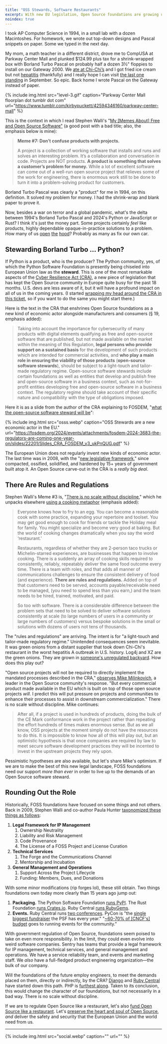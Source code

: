 ```yaml
---
title: "OSS Stewards, Software Restaurants"
excerpt: With new EU legislation, Open Source foundations are growing up fast. Where are we headed?
noindex: true
---
```


I took AP Computer Science in 1994, in a small lab with a dozen
Macintoshes. For homework, we wrote out top-down
designs and Pascal snippets on paper. Some we typed in the next day.

My mom, a math teacher in a different district, drove me to CompUSA at Parkway
Center Mall and plunked $124.99 plus tax for a shrink-wrapped box with Borland
Turbo Pascal on probably half a dozen 3½" floppies to install on our Gateway 2000.
We [ate at Chi-Chi’s](https://www.reddit.com/r/pittsburgh/comments/16ufhkw/who_remembers_shopping_at_compusa_and_then/) and I got fried ice cream but not
[hepatitis](https://en.wikipedia.org/wiki/Chi-Chi%27s#Bankruptcy,_hepatitis_A,_and_closure_in_United_States_and_Canada)
(thankfully) and I really hope I can visit [the last one standing](https://www.chi-chis.at/)
in September. So epic. Back home I wrote Pascal on the Gateway instead of
paper.

{% include img.html src="level-3.gif" caption="Parkway Center Mall floorplan dot tumblr dot com" url="https://www.tumblr.com/kirbypuckett/42594346160/parkway-center-mall" %}

This is the context in which I read Stephen Walli's "[My [Memes About] Free and
Open Source
Software"](https://medium.com/@stephenrwalli/my-history-of-free-and-open-source-software-1bac0a75a6ba#5ea4)
(a good post with a bad title; also, the emphasis below is mine):

> <b>Meme #7: Don’t confuse products with projects.</b>
>
> A project is a collection of working software that installs and runs and
> solves an interesting problem. It’s a collaboration and conversation in code.
> Projects are NOT products. **A product is something that solves a customer’s
> problem for money.** While a lot of excellent software can come out of a
> well-run open source project that relieves some of the work for engineering,
> there is enormous work still to be done to turn it into a problem-solving
> product for customers.

Borland Turbo Pascal was clearly a "product" for me in 1994, on this
definition. It solved my problem for money. I had the shrink-wrap and
blank paper to prove it.

Now, besides a war on terror and a global pandemic, what's the delta between
1994's Borland Turbo Pascal and 2024's Python or JavaScript or Rust? I think
it's just the money part. Some projects certainly _feel_ like
products, highly dependable opaque-in-practice solutions to a problem. How
many of us [open](https://github.com/python/cpython)
[the](https://chromium.googlesource.com/v8/v8.git)
[hood](https://github.com/rust-lang/rust)? Probably as many as
fix our own car.

## Stewarding Borland Turbo ... Python?

If Python is a product, who is the producer? The Python community, yes, of
which the Python Software Foundation is presently being chiseled into European
Union law as the <b>steward</b>. This is one of the most remarkable aspects of
the [Cyber Resilience Act
(CRA)](https://www.europarl.europa.eu/doceo/document/TA-9-2024-0130_EN.pdf), a
new piece of legislation that has kept the Open Source community in Europe
quite busy for the past 18 months. U.S. devs are less aware of it, but it will
have a profound impact on all of us in the coming years. (I started [wrapping my
head around the CRA in this
ticket](https://github.com/chadwhitacre/openpath/issues/40), so if you want to
do the same you might start there.)

Here is the text in the CRA that enshrines Open Source foundations as a
new kind of economic actor alongside manufacturers and consumers (§ 19, emphasis
added):

> Taking into account the importance for cybersecurity of many products with
> digital elements qualifying as free and open-source software that are
> published, but not made available on the market within the meaning of this
> Regulation, <b>legal persons who provide support on a sustained basis</b> for
> the development of such products which are intended for commercial
> activities, and <b>who play a main role in ensuring the viability of those
> products</b> (**open-source software stewards**), should be subject to a
> light-touch and tailor-made regulatory regime. Open-source software stewards
> include certain foundations as well as entities that develop and publish free
> and open-source software in a business context, such as not-for-profit
> entities developing free and open-source software in a business context. The
> regulatory regime should take account of their specific nature and
> compatibility with the type of obligations imposed.

Here it is as a slide from the author of the CRA explaining to FOSDEM, "[what
the open-source software steward will
be](https://www.youtube.com/watch?v=wRzqvHulcEA#t=18m07s)":

{% include img.html src="osss.webp" caption="OSS Stewards are a new economic actor in the EU." url="https://fosdem.org/2024/events/attachments/fosdem-2024-3683-the-regulators-are-coming-one-year-on/slides/22201/Slides_CRA_FOSDEM_v3_ukPnQUG.pdf" %}

The European Union does not regularly invent new kinds of economic actor. The
last time was in 2008, with the "[new legislative
framework](https://single-market-economy.ec.europa.eu/single-market/goods/new-legislative-framework_en),"
since compacted, ossified, solidified, and hardened by 15+ years of government
built atop it. An Open Source carve-out in the CRA is a
_really big deal_.

## There Are Rules and Regulations

Stephen Walli's Meme #3 is, "[There is no scale without
discipline](https://medium.com/@stephenrwalli/my-history-of-free-and-open-source-software-1bac0a75a6ba#5d29),"
which he unpacks elsewhere [using a cooking
metaphor](https://medium.com/@stephenrwalli/sustaining-open-source-software-4a62a4b6d0f3#595f)
(emphasis added):

> Everyone knows how to fry to an egg. You can become a reasonable cook with
> some practice, expanding your repertoire and toolset. You may get good enough
> to cook for friends or tackle the Holiday meal for family. You might
> specialize and become very good at baking. But the world of cooking changes
> dramatically when you say the word ‘restaurant.’
>
> Restaurants, regardless of whether they are 2-person taco trucks or
> Michelin-starred experiences, are businesses that happen to involve cooking.
> There is a suddenly an array of cooking skills required to consistently,
> reliably, repeatably deliver the same food outcome every time. There is a
> team with roles, and that adds all manner of communications challenges to
> ensure the consistent delivery of food (and experience). **There are rules and
> regulations.** Added on top of that customers need to be served, accounts
> payable/receivable need to be managed, (you need to spend less than you
> earn,) and the team needs to be hired, trained, motivated, and paid.
>
> So too with software. There is a considerable difference between the problem
> sets that need to be solved to deliver software solutions consistently at
> scale (to large numbers of users in a community or large numbers of
> customers) versus bespoke solutions in the small or solutions with dozens of
> users not tens of thousands.

The "rules and regulations" are arriving. The intent is for "a light-touch and
tailor-made regulatory regime." Unintended consequences seem inevitable. It was
green onions from a distant supplier that took down Chi-Chi's restaurant in the
worst hepatitis A outbreak in U.S. history. Log4j and XZ are the green onions.
They are grown in [someone's unregulated
backyard](https://www.softwaremaxims.com/blog/not-a-supplier). How does this
play out?

"Open source projects will not be
required to directly implement the mandated processes described in the CRA,"
[observes Mike Milinkovich](https://eclipse-foundation.blog/2023/12/19/good-news-on-the-cyber-resilience-act/),
a leader in the Open Source community's response. "But every
commercial product made available in the EU which is built on top of those open
source projects _will_. I predict this will put pressure on projects and
communities to enhance their processes to assist in downstream
commercialization." There is no scale without discipline. Mike continues:

> After all, if a project is used in hundreds of products, doing the bulk of
> the CE Mark conformance work in the project rather than repeating the effort
> hundreds of times makes enormous sense. But as we all know, OSS projects at
> the moment simply do not have the resources to do this. It is impossible to
> know how all of this will play out, but an optimistic hypothesis is that once
> companies are required by law to meet secure software development practices
> they will be incented to invest in the upstream projects they rely upon.

Pessimistic hypotheses are also available, but let's share Mike's optimism. If
we are to make the best of this new legal landscape, FOSS foundations need our
support _more than ever_ in order to live up to the demands of an Open Source
software steward.

## Rounding Out the Role

Historically, FOSS foundations have focused on some things and not others. Back in
2009, Stephen Walli and co-author Paula Hunter [taxonomized these things as
follows](https://www.jolts.world/index.php/jolts/article/view/64/148):

1. <b>Legal Framework for IP Management</b>
   1. Ownership Neutrality
   1. Liability and Risk Management
   1. Code Provenance
   1. The License of a FOSS Project and License Curation
1. <b>Technical Services</b>
   1. The Forge and the Communications Channel
   1. Mentorship and Incubation
1. <b>General Management and Operations</b>
   1. Support Across the Project Lifecycle
   1. Funding: Members, Dues, and Donations

With some minor modifications (rip forges lol), these still obtain. Two
things foundations own today more clearly than 15 years
ago jump out:

1. <b>Packaging.</b> The Python Software Foundation [runs
   PyPI](https://pypi.org/help/#about). The Rust Foundation [runs
   Crates.io](https://www.rust-lang.org/governance/teams/crates-io). Ruby Central [runs RubyGems](https://rubygems.org/pages/sponsors).
1. <b>Events.</b> Ruby Central runs [two conferences](https://rubycentral.org/conferences/). PyCon is "the [single biggest
   fundraiser](https://psf-docs.readthedocs.io/en/latest/_docs/faq.html#what-is-the-relationship-between-pycon-us-and-the-psf)
   the PSF has every year." "[~60-70% of [CNCF's]
   budget](https://twitter.com/cra/status/1763632743127126190) goes to running
   events for the community."

With government regulation of Open Source, foundations seem poised to take on
even more responsibility. In the limit, they could even evolve into weird
software companies. Sentry has teams that provide a legal framework for IP
management, technical services, and general management and operations. We have
a service reliability team, and events and marketing staff. We _also_ have a
full-fledged product engineering organization—the bulk of our company.

Will the foundations of the future employ engineers, to meet the
demands placed on them, directly or indirectly, by the CRA?
[Django](https://www.djangoproject.com/fundraising/#who-are-the-django-fellows)
and [Ruby
Central](https://rubycentral.org/news/ruby-central-welcomes-new-software-engineer-in-residence-sponsored-by-aws/)
have started down this path. PHP is [furthest
along](https://thephp.foundation/structure/#core_developers). Taken to its conclusion, this would change
the character of our foundations, but not necessarily in a bad way. There is no
scale without discipline.

If we are to regulate Open Source like a restaurant, let's also [fund Open Source like
a restaurant](/2024/open-source-is-a-restaurant/). Let's [preserve the heart
and soul of Open
Source](/2024/a-vision-for-software-commons/#the-heart-of-open-source), _and_
deliver the safety and security that the European Union and the world need from
us.

---

{% include img.html src="social.webp" caption="" url="" %}
